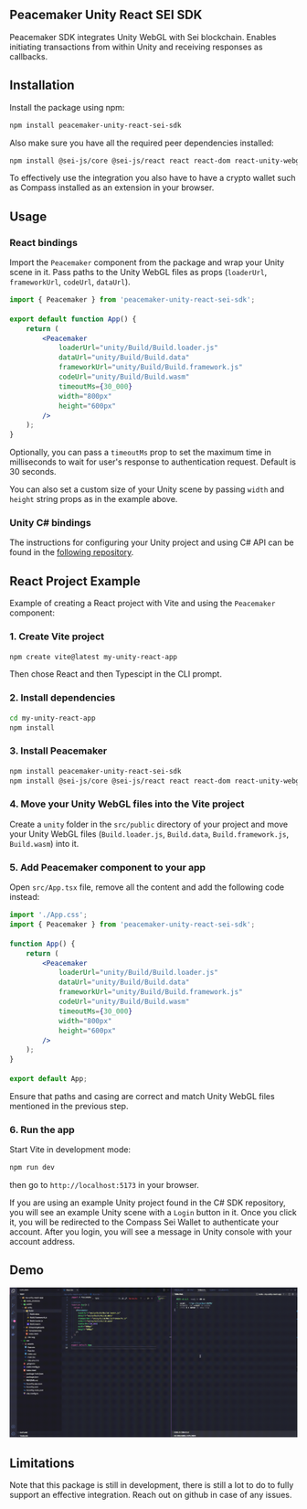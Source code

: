 ## Peacemaker Unity React SEI SDK

Peacemaker SDK integrates Unity WebGL with Sei blockchain. Enables initiating transactions from within Unity and receiving responses as callbacks.

## Installation

Install the package using npm:

```sh
npm install peacemaker-unity-react-sei-sdk
```

Also make sure you have all the required peer dependencies installed:

```sh
npm install @sei-js/core @sei-js/react react react-dom react-unity-webgl
```

To effectively use the integration you also have to have a crypto wallet such as Compass installed as an extension in your browser.

## Usage

### React bindings

Import the `Peacemaker` component from the package and wrap your Unity scene in it. Pass paths to the Unity WebGL files as props (`loaderUrl`, `frameworkUrl`, `codeUrl`, `dataUrl`).

```jsx
import { Peacemaker } from 'peacemaker-unity-react-sei-sdk';

export default function App() {
    return (
        <Peacemaker
            loaderUrl="unity/Build/Build.loader.js"
            dataUrl="unity/Build/Build.data"
            frameworkUrl="unity/Build/Build.framework.js"
            codeUrl="unity/Build/Build.wasm"
            timeoutMs={30_000}
            width="800px"
            height="600px"
        />
    );
}
```

Optionally, you can pass a `timeoutMs` prop to set the maximum time in milliseconds to wait for user's response to authentication request. Default is 30 seconds.

You can also set a custom size of your Unity scene by passing `width` and `height` string props as in the example above.

### Unity C# bindings

The instructions for configuring your Unity project and using C# API can be found in the [following repository](https://https://github.com/ISTechLabs/SeiUnitySDK).

## React Project Example

Example of creating a React project with Vite and using the `Peacemaker` component:

### 1. Create Vite project

```sh
npm create vite@latest my-unity-react-app
```

Then chose React and then Typescipt in the CLI prompt.

### 2. Install dependencies

```sh
cd my-unity-react-app
npm install
```

### 3. Install Peacemaker

```sh
npm install peacemaker-unity-react-sei-sdk
npm install @sei-js/core @sei-js/react react react-dom react-unity-webgl
```

### 4. Move your Unity WebGL files into the Vite project

Create a `unity` folder in the `src/public` directory of your project and move your Unity WebGL files (`Build.loader.js`, `Build.data`, `Build.framework.js`, `Build.wasm`) into it.

### 5. Add Peacemaker component to your app

Open `src/App.tsx` file, remove all the content and add the following code instead:

```jsx
import './App.css';
import { Peacemaker } from 'peacemaker-unity-react-sei-sdk';

function App() {
    return (
        <Peacemaker
            loaderUrl="unity/Build/Build.loader.js"
            dataUrl="unity/Build/Build.data"
            frameworkUrl="unity/Build/Build.framework.js"
            codeUrl="unity/Build/Build.wasm"
            timeoutMs={30_000}
            width="800px"
            height="600px"
        />
    );
}

export default App;
```

Ensure that paths and casing are correct and match Unity WebGL files mentioned in the previous step.

### 6. Run the app

Start Vite in development mode:

```sh
npm run dev
```

then go to `http://localhost:5173` in your browser.

If you are using an example Unity project found in the C# SDK repository, you will see an example Unity scene with a `Login` button in it. Once you click it, you will be redirected to the Compass Sei Wallet to authenticate your account. After you login, you will see a message in Unity console with your account address.

## Demo

![](https://raw.githubusercontent.com/ISTechLabs/PeacemakerSeiSdk/refs/heads/master/media/PeacemakerDemo.gif)

## Limitations

Note that this package is still in development, there is still a lot to do to fully support an effective integration. Reach out on github in case of any issues.
